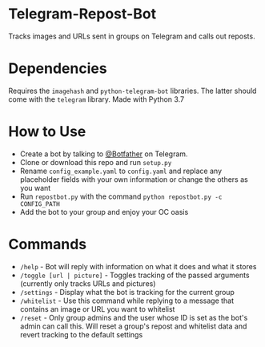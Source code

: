 # Telegram-Repost-Bot
Tracks images and URLs sent in groups on Telegram and calls out reposts.

# Dependencies
Requires the `imagehash` and `python-telegram-bot` libraries. The latter should come with the `telegram` library.
Made with Python 3.7

# How to Use
- Create a bot by talking to [@Botfather](https://telegram.me/botfather) on Telegram.
- Clone or download this repo and run `setup.py`
- Rename `config_example.yaml` to `config.yaml` and replace any placeholder fields with your own information or change the others as you want
- Run `repostbot.py` with the command `python repostbot.py -c CONFIG_PATH`
- Add the bot to your group and enjoy your OC oasis

# Commands
- `/help` - Bot will reply with information on what it does and what it stores
- `/toggle [url | picture]` - Toggles tracking of the passed arguments (currently only tracks URLs and pictures)
- `/settings` - Display what the bot is tracking for the current group
- `/whitelist` - Use this command while replying to a message that contains an image or URL you want to whitelist
- `/reset` - Only group admins and the user whose ID is set as the bot's admin can call this. Will reset a group's repost and whitelist data and revert tracking to the default settings